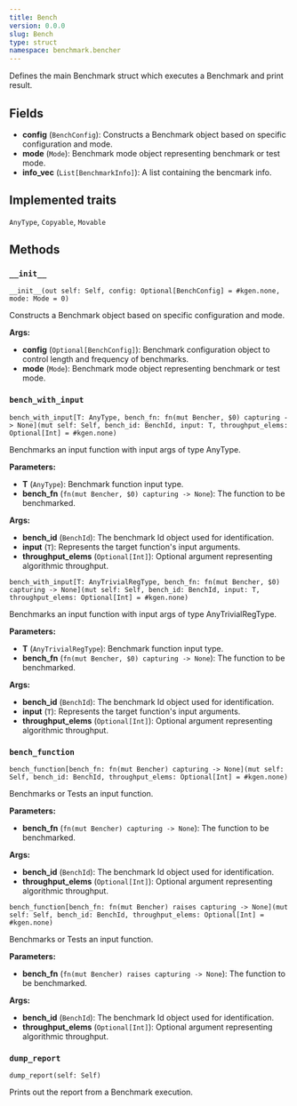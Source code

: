 ```yaml
---
title: Bench
version: 0.0.0
slug: Bench
type: struct
namespace: benchmark.bencher
---
```


<section class='mojo-docs'>

Defines the main Benchmark struct which executes a Benchmark and print result.

## Fields

- ​<b>config</b> (`BenchConfig`): Constructs a Benchmark object based on specific
  configuration and mode.
- ​<b>mode</b> (`Mode`): Benchmark mode object representing benchmark or test
  mode.
- ​<b>info_vec</b> (`List[BenchmarkInfo]`): A list containing the bencmark info.

## Implemented traits

`AnyType`,
`Copyable`,
`Movable`

## Methods

### `__init__`

<div class='mojo-function-detail'>

<div class="mojo-function-sig">

```mojo
__init__(out self: Self, config: Optional[BenchConfig] = #kgen.none, mode: Mode = 0)
```

</div>

Constructs a Benchmark object based on specific configuration and mode.

**Args:**

- ​<b>config</b> (`Optional[BenchConfig]`): Benchmark configuration object to
  control length and frequency of benchmarks.
- ​<b>mode</b> (`Mode`): Benchmark mode object representing benchmark or test
  mode.

</div>

### `bench_with_input`

<div class='mojo-function-detail'>

<div class="mojo-function-sig">

```mojo
bench_with_input[T: AnyType, bench_fn: fn(mut Bencher, $0) capturing -> None](mut self: Self, bench_id: BenchId, input: T, throughput_elems: Optional[Int] = #kgen.none)
```

</div>

Benchmarks an input function with input args of type AnyType.

**Parameters:**

- ​<b>T</b> (`AnyType`): Benchmark function input type.
- ​<b>bench_fn</b> (`fn(mut Bencher, $0) capturing -> None`): The function to
  be benchmarked.

**Args:**

- ​<b>bench_id</b> (`BenchId`): The benchmark Id object used for identification.
- ​<b>input</b> (`T`): Represents the target function's input arguments.
- ​<b>throughput_elems</b> (`Optional[Int]`): Optional argument representing
  algorithmic throughput.

</div>

<div class='mojo-function-detail'>

<div class="mojo-function-sig">

```mojo
bench_with_input[T: AnyTrivialRegType, bench_fn: fn(mut Bencher, $0) capturing -> None](mut self: Self, bench_id: BenchId, input: T, throughput_elems: Optional[Int] = #kgen.none)
```

</div>

Benchmarks an input function with input args of type AnyTrivialRegType.

**Parameters:**

- ​<b>T</b> (`AnyTrivialRegType`): Benchmark function input type.
- ​<b>bench_fn</b> (`fn(mut Bencher, $0) capturing -> None`): The function to
  be benchmarked.

**Args:**

- ​<b>bench_id</b> (`BenchId`): The benchmark Id object used for identification.
- ​<b>input</b> (`T`): Represents the target function's input arguments.
- ​<b>throughput_elems</b> (`Optional[Int]`): Optional argument representing
  algorithmic throughput.

</div>

### `bench_function`

<div class='mojo-function-detail'>

<div class="mojo-function-sig">

```mojo
bench_function[bench_fn: fn(mut Bencher) capturing -> None](mut self: Self, bench_id: BenchId, throughput_elems: Optional[Int] = #kgen.none)
```

</div>

Benchmarks or Tests an input function.

**Parameters:**

- ​<b>bench_fn</b> (`fn(mut Bencher) capturing -> None`): The function to be
  benchmarked.

**Args:**

- ​<b>bench_id</b> (`BenchId`): The benchmark Id object used for identification.
- ​<b>throughput_elems</b> (`Optional[Int]`): Optional argument representing
  algorithmic throughput.

</div>

<div class='mojo-function-detail'>

<div class="mojo-function-sig">

```mojo
bench_function[bench_fn: fn(mut Bencher) raises capturing -> None](mut self: Self, bench_id: BenchId, throughput_elems: Optional[Int] = #kgen.none)
```

</div>

Benchmarks or Tests an input function.

**Parameters:**

- ​<b>bench_fn</b> (`fn(mut Bencher) raises capturing -> None`): The function
  to be benchmarked.

**Args:**

- ​<b>bench_id</b> (`BenchId`): The benchmark Id object used for identification.
- ​<b>throughput_elems</b> (`Optional[Int]`): Optional argument representing
  algorithmic throughput.

</div>

### `dump_report`

<div class='mojo-function-detail'>

<div class="mojo-function-sig">

`dump_report(self: Self)`

</div>

Prints out the report from a Benchmark execution.

</div>

</section>
